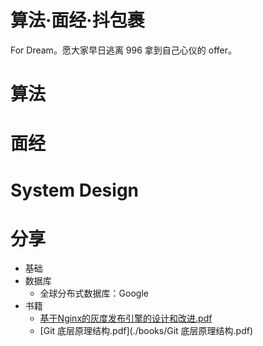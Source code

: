 # 算法·面经·抖包裹
For Dream。愿大家早日逃离 996 拿到自己心仪的 offer。

# 算法

# 面经

# System Design

# 分享

* 基础
* 数据库
  * 全球分布式数据库：Google
* 书籍
  * [基于Nginx的灰度发布引擎的设计和改进.pdf](./books/基于Nginx的灰度发布引擎的设计和改进.pdf)
  * [Git 底层原理结构.pdf](./books/Git 底层原理结构.pdf)


